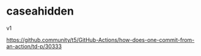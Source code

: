 # caseahidden
v1


https://github.community/t5/GitHub-Actions/how-does-one-commit-from-an-action/td-p/30333
